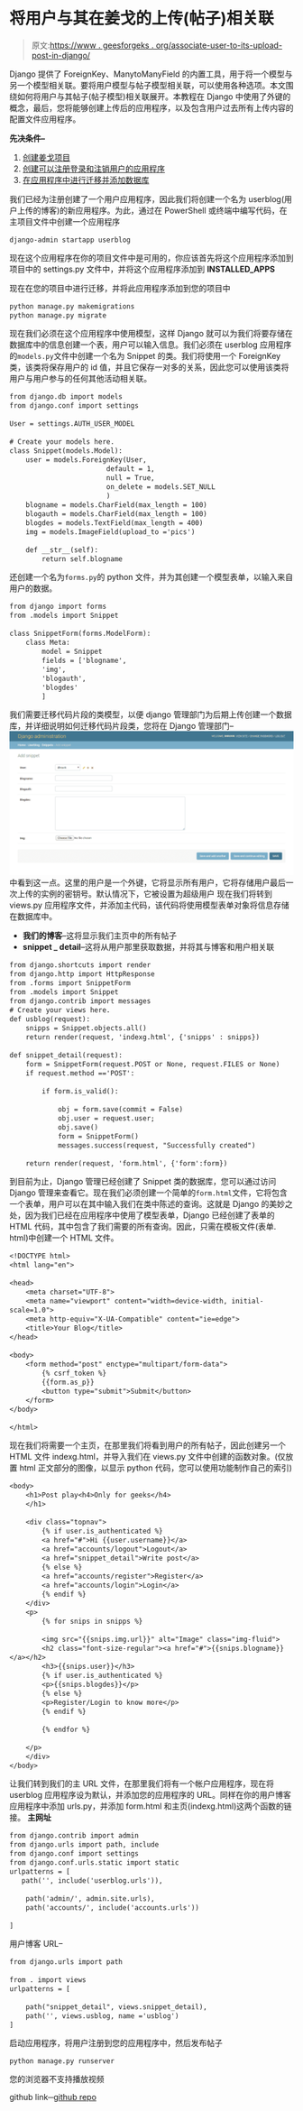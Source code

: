 # 将用户与其在姜戈的上传(帖子)相关联

> 原文:[https://www . geesforgeks . org/associate-user-to-its-upload-post-in-django/](https://www.geeksforgeeks.org/associate-user-to-its-upload-post-in-django/)

Django 提供了 ForeignKey、ManytoManyField 的内置工具，用于将一个模型与另一个模型相关联。要将用户模型与帖子模型相关联，可以使用各种选项。本文围绕如何将用户与其帖子(帖子模型)相关联展开。本教程在 Django 中使用了外键的概念，最后，您将能够创建上传后的应用程序，以及包含用户过去所有上传内容的配置文件应用程序。

**先决条件–**

1.  [创建姜戈项目](https://www.geeksforgeeks.org/how-to-create-a-basic-project-using-mvt-in-django/)
2.  [创建可以注册登录和注销用户的应用程序](https://www.geeksforgeeks.org/how-to-create-an-app-in-django/)
3.  [在应用程序中进行迁移并添加数据库](https://www.geeksforgeeks.org/django-basic-app-model-makemigrations-and-migrate/)

我们已经为注册创建了一个用户应用程序，因此我们将创建一个名为 userblog(用户上传的博客)的新应用程序。为此，通过在 PowerShell 或终端中编写代码，在主项目文件中创建一个应用程序

```
django-admin startapp userblog

```

现在这个应用程序在你的项目文件中是可用的，你应该首先将这个应用程序添加到项目中的 settings.py 文件中，并将这个应用程序添加到 **INSTALLED_APPS**

现在在您的项目中进行迁移，并将此应用程序添加到您的项目中

```
python manage.py makemigrations
python manage.py migrate

```

现在我们必须在这个应用程序中使用模型，这样 Django 就可以为我们将要存储在数据库中的信息创建一个表，用户可以输入信息。我们必须在 userblog 应用程序的`models.py`文件中创建一个名为 Snippet 的类。我们将使用一个 ForeignKey 类，该类将保存用户的 id 值，并且它保存一对多的关系，因此您可以使用该类将用户与用户参与的任何其他活动相关联。

```
from django.db import models
from django.conf import settings

User = settings.AUTH_USER_MODEL

# Create your models here.
class Snippet(models.Model):
    user = models.ForeignKey(User,
                        default = 1,
                        null = True, 
                        on_delete = models.SET_NULL
                        )
    blogname = models.CharField(max_length = 100)
    blogauth = models.CharField(max_length = 100)
    blogdes = models.TextField(max_length = 400)
    img = models.ImageField(upload_to ='pics')

    def __str__(self):
        return self.blogname
```

还创建一个名为`forms.py`的 python 文件，并为其创建一个模型表单，以输入来自用户的数据。

```
from django import forms
from .models import Snippet

class SnippetForm(forms.ModelForm):
    class Meta:
        model = Snippet
        fields = ['blogname',
        'img',
        'blogauth',
        'blogdes'
        ]
```

我们需要迁移代码片段的类模型，以便 django 管理部门为后期上传创建一个数据库，并详细说明如何迁移代码片段类，您将在 Django 管理部门–
![cool](img/5887b4bcbc9c28d6ab29e0775be9fb0d.png)
中看到这一点。这里的用户是一个外键，它将显示所有用户，它将存储用户最后一次上传的实例的密钥号。默认情况下，它被设置为超级用户
现在我们将转到 views.py 应用程序文件，并添加主代码，该代码将使用模型表单对象将信息存储在数据库中。

*   **我们的博客**–这将显示我们主页中的所有帖子
*   **snippet _ detail**–这将从用户那里获取数据，并将其与博客和用户相关联

```
from django.shortcuts import render
from django.http import HttpResponse
from .forms import SnippetForm
from .models import Snippet
from django.contrib import messages
# Create your views here.
def usblog(request):
    snipps = Snippet.objects.all()
    return render(request, 'indexg.html', {'snipps' : snipps})

def snippet_detail(request):
    form = SnippetForm(request.POST or None, request.FILES or None)
    if request.method =='POST':

        if form.is_valid():

            obj = form.save(commit = False)
            obj.user = request.user;
            obj.save()
            form = SnippetForm()
            messages.success(request, "Successfully created")

    return render(request, 'form.html', {'form':form})
```

到目前为止，Django 管理已经创建了 Snippet 类的数据库，您可以通过访问 Django 管理来查看它。现在我们必须创建一个简单的`form.html`文件，它将包含一个表单，用户可以在其中输入我们在类中陈述的查询。这就是 Django 的美妙之处，因为我们已经在应用程序中使用了模型表单，Django 已经创建了表单的 HTML 代码，其中包含了我们需要的所有查询。因此，只需在模板文件(表单. html)中创建一个 HTML 文件。

```
<!DOCTYPE html>
<html lang="en">

<head>
    <meta charset="UTF-8">
    <meta name="viewport" content="width=device-width, initial-scale=1.0">
    <meta http-equiv="X-UA-Compatible" content="ie=edge">
    <title>Your Blog</title>
</head>

<body>
    <form method="post" enctype="multipart/form-data">
        {% csrf_token %}
        {{form.as_p}}
        <button type="submit">Submit</button>
    </form>
</body>

</html>
```

现在我们将需要一个主页，在那里我们将看到用户的所有帖子，因此创建另一个 HTML 文件 indexg.html，并导入我们在 views.py 文件中创建的函数对象。(仅放置 html 正文部分的图像，以显示 python 代码，您可以使用功能制作自己的索引)

```
<body>
    <h1>Post play<h4>Only for geeks</h4>
    </h1>

    <div class="topnav">
        {% if user.is_authenticated %}
        <a href="#">Hi {{user.username}}</a>
        <a href="accounts/logout">Logout</a>
        <a href="snippet_detail">Write post</a>
        {% else %}
        <a href="accounts/register">Register</a>
        <a href="accounts/login">Login</a>
        {% endif %}
    </div>
    <p>
        {% for snips in snipps %}

        <img src="{{snips.img.url}}" alt="Image" class="img-fluid">
        <h2 class="font-size-regular"><a href="#">{{snips.blogname}}</a></h2>
        <h3>{{snips.user}}</h3>
        {% if user.is_authenticated %}
        <p>{{snips.blogdes}}</p>
        {% else %}
        <p>Register/Login to know more</p>
        {% endif %}

        {% endfor %}

    </p>
    </div>
</body>
```

让我们转到我们的主 URL 文件，在那里我们将有一个帐户应用程序，现在将 userblog 应用程序设为默认，并添加您的应用程序的 URL。同样在你的用户博客应用程序中添加 urls.py，并添加 form.html 和主页(indexg.html)这两个函数的链接。
**主网址**

```
from django.contrib import admin
from django.urls import path, include
from django.conf import settings
from django.conf.urls.static import static
urlpatterns = [
   path('', include('userblog.urls')),

    path('admin/', admin.site.urls),
    path('accounts/', include('accounts.urls'))

]
```

用户博客 URL–

```
from django.urls import path

from . import views
urlpatterns = [

    path("snippet_detail", views.snippet_detail),
    path('', views.usblog, name ='usblog')
]
```

启动应用程序，将用户注册到您的应用程序中，然后发布帖子

```
python manage.py runserver

```

您的浏览器不支持播放视频

github link─[github repo](https://github.com/DhruvikDonga/Django-user-defined-post)
